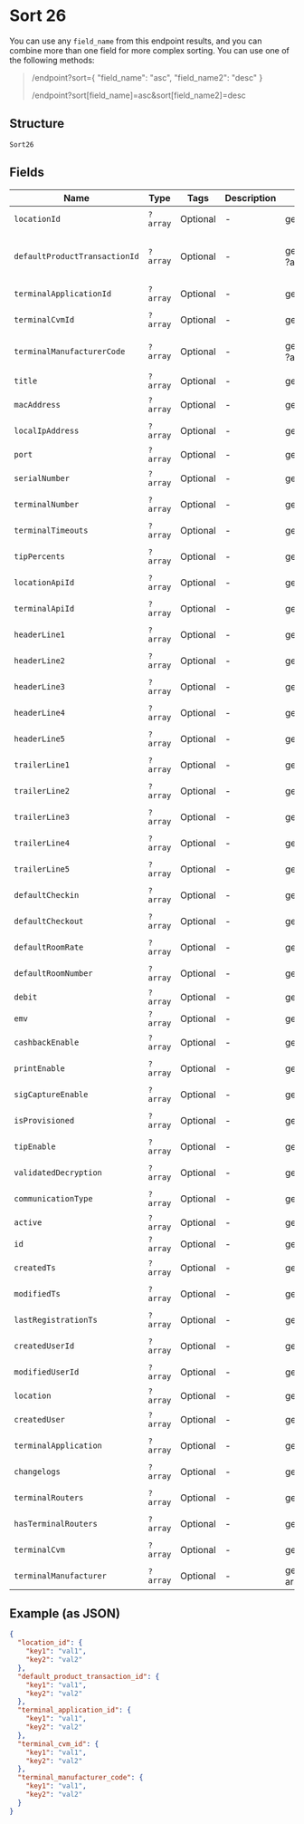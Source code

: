 
# Sort 26

You can use any `field_name` from this endpoint results, and you can combine more than one field for more complex sorting. You can use one of the following methods:

> /endpoint?sort={ "field_name": "asc", "field_name2": "desc" }
> 
> /endpoint?sort[field_name]=asc&sort[field_name2]=desc

## Structure

`Sort26`

## Fields

| Name | Type | Tags | Description | Getter | Setter |
|  --- | --- | --- | --- | --- | --- |
| `locationId` | `?array` | Optional | - | getLocationId(): ?array | setLocationId(?array locationId): void |
| `defaultProductTransactionId` | `?array` | Optional | - | getDefaultProductTransactionId(): ?array | setDefaultProductTransactionId(?array defaultProductTransactionId): void |
| `terminalApplicationId` | `?array` | Optional | - | getTerminalApplicationId(): ?array | setTerminalApplicationId(?array terminalApplicationId): void |
| `terminalCvmId` | `?array` | Optional | - | getTerminalCvmId(): ?array | setTerminalCvmId(?array terminalCvmId): void |
| `terminalManufacturerCode` | `?array` | Optional | - | getTerminalManufacturerCode(): ?array | setTerminalManufacturerCode(?array terminalManufacturerCode): void |
| `title` | `?array` | Optional | - | getTitle(): ?array | setTitle(?array title): void |
| `macAddress` | `?array` | Optional | - | getMacAddress(): ?array | setMacAddress(?array macAddress): void |
| `localIpAddress` | `?array` | Optional | - | getLocalIpAddress(): ?array | setLocalIpAddress(?array localIpAddress): void |
| `port` | `?array` | Optional | - | getPort(): ?array | setPort(?array port): void |
| `serialNumber` | `?array` | Optional | - | getSerialNumber(): ?array | setSerialNumber(?array serialNumber): void |
| `terminalNumber` | `?array` | Optional | - | getTerminalNumber(): ?array | setTerminalNumber(?array terminalNumber): void |
| `terminalTimeouts` | `?array` | Optional | - | getTerminalTimeouts(): ?array | setTerminalTimeouts(?array terminalTimeouts): void |
| `tipPercents` | `?array` | Optional | - | getTipPercents(): ?array | setTipPercents(?array tipPercents): void |
| `locationApiId` | `?array` | Optional | - | getLocationApiId(): ?array | setLocationApiId(?array locationApiId): void |
| `terminalApiId` | `?array` | Optional | - | getTerminalApiId(): ?array | setTerminalApiId(?array terminalApiId): void |
| `headerLine1` | `?array` | Optional | - | getHeaderLine1(): ?array | setHeaderLine1(?array headerLine1): void |
| `headerLine2` | `?array` | Optional | - | getHeaderLine2(): ?array | setHeaderLine2(?array headerLine2): void |
| `headerLine3` | `?array` | Optional | - | getHeaderLine3(): ?array | setHeaderLine3(?array headerLine3): void |
| `headerLine4` | `?array` | Optional | - | getHeaderLine4(): ?array | setHeaderLine4(?array headerLine4): void |
| `headerLine5` | `?array` | Optional | - | getHeaderLine5(): ?array | setHeaderLine5(?array headerLine5): void |
| `trailerLine1` | `?array` | Optional | - | getTrailerLine1(): ?array | setTrailerLine1(?array trailerLine1): void |
| `trailerLine2` | `?array` | Optional | - | getTrailerLine2(): ?array | setTrailerLine2(?array trailerLine2): void |
| `trailerLine3` | `?array` | Optional | - | getTrailerLine3(): ?array | setTrailerLine3(?array trailerLine3): void |
| `trailerLine4` | `?array` | Optional | - | getTrailerLine4(): ?array | setTrailerLine4(?array trailerLine4): void |
| `trailerLine5` | `?array` | Optional | - | getTrailerLine5(): ?array | setTrailerLine5(?array trailerLine5): void |
| `defaultCheckin` | `?array` | Optional | - | getDefaultCheckin(): ?array | setDefaultCheckin(?array defaultCheckin): void |
| `defaultCheckout` | `?array` | Optional | - | getDefaultCheckout(): ?array | setDefaultCheckout(?array defaultCheckout): void |
| `defaultRoomRate` | `?array` | Optional | - | getDefaultRoomRate(): ?array | setDefaultRoomRate(?array defaultRoomRate): void |
| `defaultRoomNumber` | `?array` | Optional | - | getDefaultRoomNumber(): ?array | setDefaultRoomNumber(?array defaultRoomNumber): void |
| `debit` | `?array` | Optional | - | getDebit(): ?array | setDebit(?array debit): void |
| `emv` | `?array` | Optional | - | getEmv(): ?array | setEmv(?array emv): void |
| `cashbackEnable` | `?array` | Optional | - | getCashbackEnable(): ?array | setCashbackEnable(?array cashbackEnable): void |
| `printEnable` | `?array` | Optional | - | getPrintEnable(): ?array | setPrintEnable(?array printEnable): void |
| `sigCaptureEnable` | `?array` | Optional | - | getSigCaptureEnable(): ?array | setSigCaptureEnable(?array sigCaptureEnable): void |
| `isProvisioned` | `?array` | Optional | - | getIsProvisioned(): ?array | setIsProvisioned(?array isProvisioned): void |
| `tipEnable` | `?array` | Optional | - | getTipEnable(): ?array | setTipEnable(?array tipEnable): void |
| `validatedDecryption` | `?array` | Optional | - | getValidatedDecryption(): ?array | setValidatedDecryption(?array validatedDecryption): void |
| `communicationType` | `?array` | Optional | - | getCommunicationType(): ?array | setCommunicationType(?array communicationType): void |
| `active` | `?array` | Optional | - | getActive(): ?array | setActive(?array active): void |
| `id` | `?array` | Optional | - | getId(): ?array | setId(?array id): void |
| `createdTs` | `?array` | Optional | - | getCreatedTs(): ?array | setCreatedTs(?array createdTs): void |
| `modifiedTs` | `?array` | Optional | - | getModifiedTs(): ?array | setModifiedTs(?array modifiedTs): void |
| `lastRegistrationTs` | `?array` | Optional | - | getLastRegistrationTs(): ?array | setLastRegistrationTs(?array lastRegistrationTs): void |
| `createdUserId` | `?array` | Optional | - | getCreatedUserId(): ?array | setCreatedUserId(?array createdUserId): void |
| `modifiedUserId` | `?array` | Optional | - | getModifiedUserId(): ?array | setModifiedUserId(?array modifiedUserId): void |
| `location` | `?array` | Optional | - | getLocation(): ?array | setLocation(?array location): void |
| `createdUser` | `?array` | Optional | - | getCreatedUser(): ?array | setCreatedUser(?array createdUser): void |
| `terminalApplication` | `?array` | Optional | - | getTerminalApplication(): ?array | setTerminalApplication(?array terminalApplication): void |
| `changelogs` | `?array` | Optional | - | getChangelogs(): ?array | setChangelogs(?array changelogs): void |
| `terminalRouters` | `?array` | Optional | - | getTerminalRouters(): ?array | setTerminalRouters(?array terminalRouters): void |
| `hasTerminalRouters` | `?array` | Optional | - | getHasTerminalRouters(): ?array | setHasTerminalRouters(?array hasTerminalRouters): void |
| `terminalCvm` | `?array` | Optional | - | getTerminalCvm(): ?array | setTerminalCvm(?array terminalCvm): void |
| `terminalManufacturer` | `?array` | Optional | - | getTerminalManufacturer(): ?array | setTerminalManufacturer(?array terminalManufacturer): void |

## Example (as JSON)

```json
{
  "location_id": {
    "key1": "val1",
    "key2": "val2"
  },
  "default_product_transaction_id": {
    "key1": "val1",
    "key2": "val2"
  },
  "terminal_application_id": {
    "key1": "val1",
    "key2": "val2"
  },
  "terminal_cvm_id": {
    "key1": "val1",
    "key2": "val2"
  },
  "terminal_manufacturer_code": {
    "key1": "val1",
    "key2": "val2"
  }
}
```

